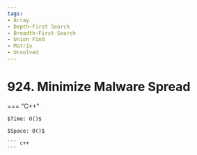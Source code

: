 ```yaml
---
tags:
- Array
- Depth-First Search
- Breadth-First Search
- Union Find
- Matrix
- Unsolved
---
```



# 924. Minimize Malware Spread

=== "C++"

    $Time: O()$

    $Space: O()$

    ``` c++
    ```